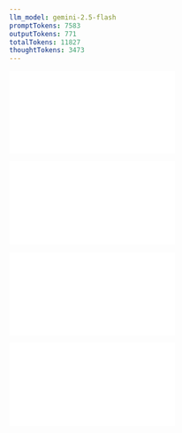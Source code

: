 ```yaml
---
llm_model: gemini-2.5-flash
promptTokens: 7583
outputTokens: 771
totalTokens: 11827
thoughtTokens: 3473
---
```


![@](steps/_.3eb68380.md)

![@](steps/_.d66553d6.md)

![@](steps/_.f95e71a4.md)

![@](steps/response.d7f98e2f.md)